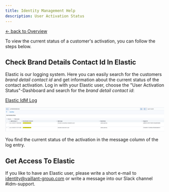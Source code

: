 ```yaml
---
title: Identity Management Help
description: User Activation Status
---
```


[&larr; back to Overview](/)

To view the current status of a customer's activation, you can follow the steps below.

## Check Brand Details Contact Id In Elastic

Elastic is our logging system. Here you can easily search for the customers *brand detail contact id* and get information about the current status of the contact activation. Log in with your Elastic user, choose the "User Activation Status"-Dashboard and search for the *brand detail contact id*:

[Elastic IdM Log](https://logs.idm.vaillant-group.com/)

![Search for brand detail contact id in Elastic.](/user-activation-status.png "User Activation Status")

You find the current status of the activation in the message column of the log entry.

## Get Access To Elastic

If you like to have an Elastic user, please write a short e-mail to identity@vaillant-group.com or write a message into our Slack channel #idm-support.